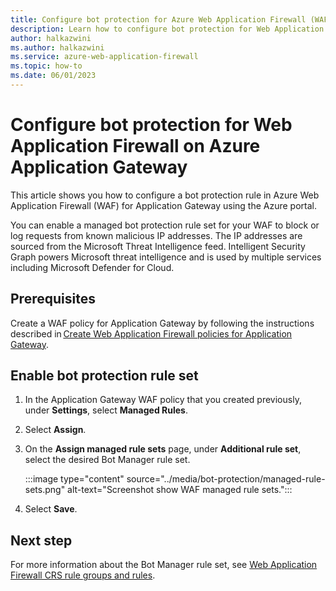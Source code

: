 ```yaml
---
title: Configure bot protection for Azure Web Application Firewall (WAF)
description: Learn how to configure bot protection for Web Application Firewall (WAF) on Azure Application Gateway.
author: halkazwini
ms.author: halkazwini
ms.service: azure-web-application-firewall
ms.topic: how-to
ms.date: 06/01/2023
---
```


# Configure bot protection for Web Application Firewall on Azure Application Gateway

This article shows you how to configure a bot protection rule in Azure Web Application Firewall (WAF) for Application Gateway  using the Azure portal. 

You can enable a managed bot protection rule set for your WAF to block or log requests from known malicious IP addresses. The IP addresses are sourced from the Microsoft Threat Intelligence feed. Intelligent Security Graph powers Microsoft threat intelligence and is used by multiple services including Microsoft Defender for Cloud.

## Prerequisites

Create a WAF policy for Application Gateway by following the instructions described in [Create Web Application Firewall policies for Application Gateway](create-waf-policy-ag.md).

## Enable bot protection rule set

1. In the Application Gateway WAF policy that you created previously, under **Settings**, select **Managed Rules**.

1. Select **Assign**.

1. On the **Assign managed rule sets** page, under **Additional rule set**, select the desired Bot Manager rule set.

    :::image type="content" source="../media/bot-protection/managed-rule-sets.png" alt-text="Screenshot show WAF managed rule sets.":::

1. Select **Save**.

## Next step

For more information about the Bot Manager rule set, see [Web Application Firewall CRS rule groups and rules](application-gateway-crs-rulegroups-rules.md?tabs=bot).
